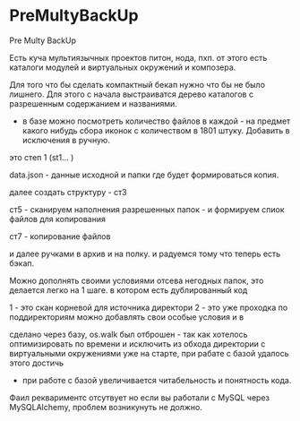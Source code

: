 # PreMultyBackUp
Pre Multy BackUp


Есть куча мультиязычных проектов питон, нода, пхп.
от этого есть каталоги модулей и виртуальных окружений и композера.

Для того что бы сделать компактный бекап нужно что бы не было лишнего.
Для этого с начала выстраиватся дерево каталогов с разрешенным содержанием и названиями.
+ в базе можно посмотреть количество файлов в каждой - на предмет какого нибудь сбора иконок с количеством в 1801 штуку.
Добавить в исключения в ручную.

это степ 1 (st1... )

data.json - данные исходной и папки  где будет формироваться копия.


далее создать структуру  - ст3

ст5 - сканируем наполнения разрешенных папок - и формируем спиок файлов для копирования

ст7 - копирование файлов

и далее ручками в архив и на полку. 
и радуемся тому что теперь есть бэкап.

Можно дополнять своими условиями отсева негодных папок, это делается легко на 1 шаге.
в котором есть дублированный код

1 - это скан корневой для источника директори
2 - это уже проходка по поддиректориям
можно добавлять свои особые условия и в 

сделано через базу, os.walk был отброшен - так как хотелось оптимизировать по времени и исключить из обхода директории с виртуальными окружениями уже на старте,
при рабате с базой удалось этого достичь 
+ при работе с базой увеличивается читабельность и понятность кода.

Фаил реквариментс отсутвует
но если вы работали с MySQL через MySQLAlchemy, проблем возникунуть не должно.
